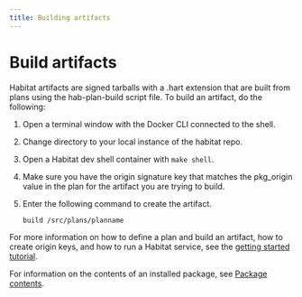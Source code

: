 ```yaml
---
title: Building artifacts
---
```


# Build artifacts

Habitat artifacts are signed tarballs with a .hart extension that are built from plans using the hab-plan-build script file. To build an artifact, do the following:

1. Open a terminal window with the Docker CLI connected to the shell.  
2. Change directory to your local instance of the habitat repo.
3. Open a Habitat dev shell container with `make shell`.
4. Make sure you have the origin signature key that matches the pkg_origin value in the plan for the artifact you are trying to build.
5. Enter the following command to create the artifact.

       build /src/plans/planname

For more information on how to define a plan and build an artifact, how to create origin keys, and how to run a Habitat service, see the [getting started tutorial](/tutorials/getting-started-overview).

For information on the contents of an installed package, see [Package contents](/docs/package-contents).
